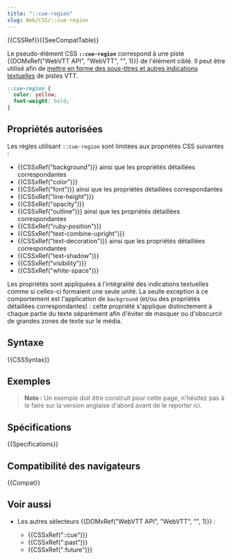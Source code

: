 ```yaml
---
title: "::cue-region"
slug: Web/CSS/::cue-region
---
```


{{CSSRef}}{{SeeCompatTable}}

Le pseudo-élément CSS **`::cue-region`** correspond à une piste {{DOMxRef("WebVTT API", "WebVTT", "", 1)}} de l'élément ciblé. Il peut être utilisé afin de [mettre en forme des sous-titres et autres indications textuelles](/fr/docs/Web/API/WebVTT_API#Styling_WebTT_cues) de pistes VTT.

```css
::cue-region {
  color: yellow;
  font-weight: bold;
}
```

## Propriétés autorisées

Les règles utilisant `::cue-region` sont limitées aux propriétés CSS suivantes :

- {{CSSxRef("background")}} ainsi que les propriétés détaillées correspondantes
- {{CSSxRef("color")}}
- {{CSSxRef("font")}} ainsi que les propriétés détaillées correspondantes
- {{CSSxRef("line-height")}}
- {{CSSxRef("opacity")}}
- {{CSSxRef("outline")}} ainsi que les propriétés détaillées correspondantes
- {{CSSxRef("ruby-position")}}
- {{CSSxRef("text-combine-upright")}}
- {{CSSxRef("text-decoration")}} ainsi que les propriétés détaillées correspondantes
- {{CSSxRef("text-shadow")}}
- {{CSSxRef("visibility")}}
- {{CSSxRef("white-space")}}

Les propriétés sont appliquées à l'intégralité des indications textuelles comme si celles-ci formaient une seule unité. La seulle exception à ce comportement est l'application de `background` (et/ou des propriétés détaillées correspondantes) : cette propriété s'applique distinctement à chaque partie du texte séparément afin d'éviter de masquer ou d'obscurcir de grandes zones de texte sur le média.

## Syntaxe

{{CSSSyntax}}

## Exemples

> **Note :** Un exemple doit être construit pour cette page, n'hésitez pas à le faire sur la version anglaise d'abord avant de le reporter ici.

## Spécifications

{{Specifications}}

## Compatibilité des navigateurs

{{Compat}}

## Voir aussi

- Les autres sélecteurs {{DOMxRef("WebVTT API", "WebVTT", "", 1)}} :

  - {{CSSxRef("::cue")}}
  - {{CSSxRef(":past")}}
  - {{CSSxRef(":future")}}
